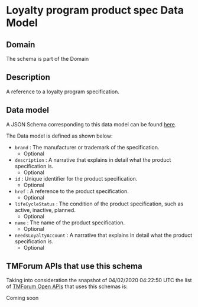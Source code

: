 # Loyalty program product spec Data Model

## Domain

The  schema is part of the  Domain

## Description

A reference to a loyalty program specification.

## Data model

A JSON Schema corresponding to this data model can be found
[here](https://github.com/tmforum-rand/schemas/blob/candidates/Product/LoyaltyProgramProductSpec.schema.json).

The Data model is defined as shown below:
- `brand` : The manufacturer or trademark of the specification.
  - Optional
- `description` : A narrative that explains in detail what the product specification is.
  - Optional
- `id` : Unique identifier for the product specification.
  - Optional
- `href` : A reference to the product specification.
  - Optional
- `lifeCycleStatus` : The condition of the product specification, such as active, inactive, planned.
  - Optional
- `name` : The name of the product specification.
  - Optional
- `needsLoyaltyAccount` : A narrative that explains in detail what the product specification is.
  - Optional




## TMForum APIs that use this schema

Taking into consideration the snapshot of 04/02/2020 04:22:50 UTC the list of [TMForum Open APIs](https://www.tmforum.org/open-apis/) that uses this schemas is:

Coming soon
